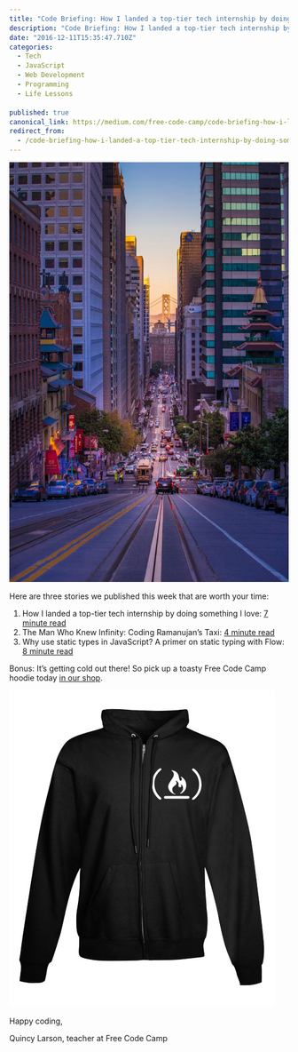 ```yaml
---
title: "Code Briefing: How I landed a top-tier tech internship by doing something I love"
description: "Code Briefing: How I landed a top-tier tech internship by doing something I love. Here are three stories we published this week that are worth your time:"
date: "2016-12-11T15:35:47.710Z"
categories: 
  - Tech
  - JavaScript
  - Web Development
  - Programming
  - Life Lessons

published: true
canonical_link: https://medium.com/free-code-camp/code-briefing-how-i-landed-a-top-tier-tech-internship-by-doing-something-i-love-fab13b90f76a
redirect_from:
  - /code-briefing-how-i-landed-a-top-tier-tech-internship-by-doing-something-i-love-fab13b90f76a
---
```


![photo by [Rezaul Karim](https://unsplash.com/@reza565)](./asset-1.png)

Here are three stories we published this week that are worth your time:

1.  How I landed a top-tier tech internship by doing something I love: [7 minute read](http://bit.ly/2hlLwbZ)
2.  The Man Who Knew Infinity: Coding Ramanujan’s Taxi: [4 minute read](http://bit.ly/2hiHZux)
3.  Why use static types in JavaScript? A primer on static typing with Flow: [8 minute read](http://bit.ly/2hiKnSi)

Bonus: It’s getting cold out there! So pick up a toasty Free Code Camp hoodie today [in our shop](http://bit.ly/2b099sb).

![](./asset-2.jpeg)

Happy coding,

Quincy Larson, teacher at Free Code Camp
